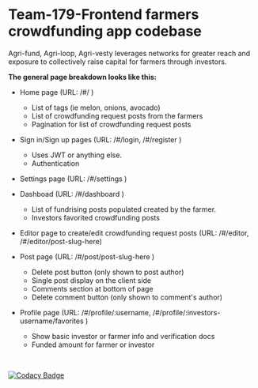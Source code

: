 # Team-179-Frontend farmers crowdfunding app codebase

Agri-fund, Agri-loop, Agri-vesty leverages networks for greater reach and exposure to collectively raise capital for farmers through investors.

**The general page breakdown looks like this:**

- Home page (URL: /#/ )

  - List of tags (ie melon, onions, avocado)
  - List of crowdfunding request posts from the farmers
  - Pagination for list of crowdfunding request posts

- Sign in/Sign up pages (URL: /#/login, /#/register )

  - Uses JWT or anything else.
  - Authentication

- Settings page (URL: /#/settings )
- Dashboad (URL: /#/dashboard )

  - List of fundrising posts populated created by the farmer.
  - Investors favorited crowdfunding posts

- Editor page to create/edit crowdfunding request posts (URL: /#/editor, /#/editor/post-slug-here)

- Post page (URL: /#/post/post-slug-here )

  - Delete post button (only shown to post author)
  - Single post display on the client side
  - Comments section at bottom of page
  - Delete comment button (only shown to comment's author)

- Profile page (URL: /#/profile/:username, /#/profile/:investors-username/favorites )
  - Show basic investor or farmer info and verification docs
  - Funded amount for farmer or investor

<br />

[![Codacy Badge](https://api.codacy.com/project/badge/Grade/86f6d693fe9e4dc8b334822ca5af50c1)](https://app.codacy.com/gh/BuildForSDGCohort2/Team-179-Frontend?utm_source=github.com&utm_medium=referral&utm_content=BuildForSDGCohort2/Team-179-Frontend&utm_campaign=Badge_Grade_Settings)
